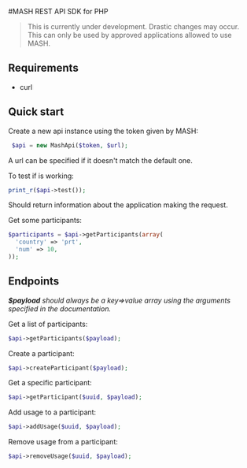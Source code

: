 #MASH REST API SDK for PHP

> This is currently under development. Drastic changes may occur.  
This can only be used by approved applications allowed to use MASH.


## Requirements
- curl 


## Quick start

Create a new api instance using the token given by MASH:
```php
 $api = new MashApi($token, $url);
```
A url can be specified if it doesn't match the default one.

To test if is working:
```php
print_r($api->test());
```
Should return information about the application making the request.

Get some participants:
```php
$participants = $api->getParticipants(array(
  'country' => 'prt',
  'num' => 10,
));
```


## Endpoints

*__$payload__ should always be a key=>value array using the arguments specified in the documentation.*

Get a list of participants:
```php
$api->getParticipants($payload);
```

Create a participant:
```php
$api->createParticipant($payload);
```

Get a specific participant:
```php
$api->getParticipant($uuid, $payload);
```

Add usage to a participant:
```php
$api->addUsage($uuid, $payload);
```

Remove usage from a participant:
```php
$api->removeUsage($uuid, $payload);
```